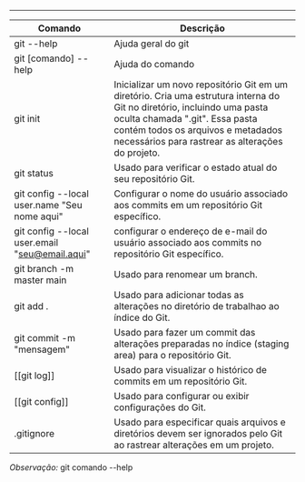 ***

|Comando|Descrição|
|---|---|
|git --help| Ajuda geral do git
|git [comando] --help| Ajuda do comando
|git init| Inicializar um novo repositório Git em um diretório. Cria uma estrutura interna do Git no diretório, incluindo uma pasta oculta chamada ".git". Essa pasta contém todos os arquivos e metadados necessários para rastrear as alterações do projeto.
|git status|Usado para verificar o estado atual do seu repositório Git. 
|git config --local user.name "Seu nome aqui"|Configurar o nome do usuário associado aos commits em um repositório Git específico.
|git config --local user.email "seu@email.aqui"| configurar o endereço de e-mail do usuário associado aos commits no repositório Git específico.
|git branch -m master main| Usado para renomear um branch.
|git add .| Usado para adicionar todas as alterações no diretório de trabalhao ao índice do Git.
|git commit -m "mensagem"| Usado para fazer um commit das alterações preparadas no índice (staging area) para o repositório Git.
|[[git log]]|Usado para visualizar o histórico de commits em um repositório Git.
|[[git config]]|Usado para configurar ou exibir configurações do Git.
|.gitignore|Usado para especificar quais arquivos e diretórios devem ser ignorados pelo Git ao rastrear alterações em um projeto.



*Observação:* git comando --help 



